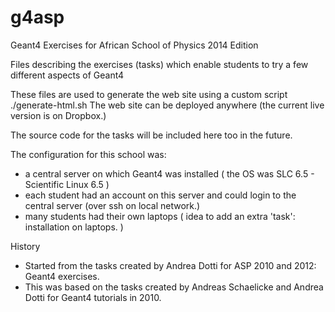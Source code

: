 g4asp
=====

Geant4 Exercises for African School of Physics 2014 Edition

Files describing the exercises (tasks) which enable students to try a few different aspects of Geant4

These files are used to generate the web site using a custom script
   ./generate-html.sh
The web site can be deployed anywhere (the current live version is on Dropbox.)

The source code for the tasks will be included here too in the future.

The configuration for this school was:
 - a central server on which Geant4 was installed  ( the OS was SLC 6.5 - Scientific Linux 6.5 )
 - each student had an account on this server and could login to the central server (over ssh on local network.)
 - many students had their own laptops ( idea to add an extra 'task': installation on laptops. ) 

History 
 - Started from the tasks created by Andrea Dotti for ASP 2010 and 2012: Geant4 exercises.
 - This was based on the tasks created by Andreas Schaelicke and Andrea Dotti for Geant4 tutorials in 2010.

